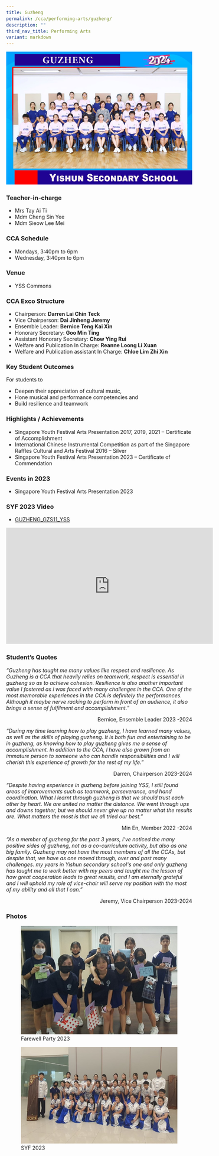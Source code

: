 ```yaml
---
title: Guzheng
permalink: /cca/performing-arts/guzheng/
description: ""
third_nav_title: Performing Arts
variant: markdown
---
```

![](/images/StudDevelopment/CCAs/PerformingArts/Guzheng/Guzheng_24.jpg)

### Teacher-in-charge	
* Mrs Tay Ai Ti
* Mdm Cheng Sin Yee
* Mdm Sieow Lee Mei

### CCA Schedule
* Mondays, 3:40pm to 6pm
* Wednesday, 3:40pm to 6pm

### Venue
* YSS Commons


### CCA Exco Structure

* Chairperson:  **Darren Lai Chin Teck**
* Vice Chairperson: **Dai Jinheng Jeremy**
* Ensemble Leader: **Bernice Teng Kai Xin**
* Honorary Secretary: **Goo Min Ting**
* Assistant Honorary Secretary: **Chow Ying Rui**
* Welfare and Publication In Charge: **Reanne Loong Li Xuan**
* Welfare and Publication assistant In Charge: **Chloe Lim Zhi Xin**




### Key Student Outcomes

For students to
* Deepen their appreciation of cultural music,
* Hone musical and performance competencies and
* Build resilience and teamwork


### Highlights / Achievements

* Singapore Youth Festival Arts Presentation 2017, 2019, 2021 – Certificate of Accomplishment
* International Chinese Instrumental Competition as part of the Singapore Raffles Cultural and Arts Festival 2016 – Silver
* Singapore Youth Festival Arts Presentation 2023 – Certificate of Commendation


### Events in 2023

* Singapore Youth Festival Arts Presentation 2023

### SYF 2023 Video 

* [GUZHENG_GZS11_YSS](https://youtu.be/COUvT5esGms)

<iframe allowfullscreen="" allow="accelerometer; autoplay; clipboard-write; encrypted-media; gyroscope; picture-in-picture; web-share" frameborder="0" title="YouTube video player" src="https://www.youtube.com/embed/COUvT5esGms" height="315" width="560"></iframe>

### Student’s Quotes

*“Guzheng has taught me many values like respect and resilience. As Guzheng is a CCA that heavily relies on teamwork, respect is essential in guzheng so as to achieve cohesion. Resilience is also another important value I fostered as i was faced with many challenges in the CCA. One of the most memorable experiences in the CCA is definitely the performances. Although it maybe nerve racking to perform in front of an audience, it also brings a sense of fulfilment and accomplishment.”*

<div style="text-align:right">Bernice, Ensemble Leader 2023 -2024</div>

*“During my time learning how to play guzheng, I have learned many values, as well as the skills of playing guzheng. It is both fun and entertaining to be in guzheng, as knowing how to play guzheng gives me a sense of accomplishment. In addition to the CCA, I have also grown from an immature person to someone who can handle responsibilities and I will cherish this experience of growth for the rest of my life.”*

<div style="text-align:right">Darren, Chairperson 2023-2024</div>

*“Despite having experience in guzheng before joining YSS, I still found areas of improvements such as teamwork, perseverance, and hand coordination. What I learnt through guzheng is that we should trust each other by heart. We are united no matter the distance. We went through ups and downs together, but we should never give up no matter what the results are. What matters the most is that we all tried our best.”*

<div style="text-align:right">Min En, Member 2022 -2024</div>

*“As a member of guzheng for the past 3 years, I've noticed the many positive sides of guzheng, not as a co-curriculum activity, but also as one big family. Guzheng may not have the most members of all the CCAs, but despite that, we have as one moved through, over and past many challenges.  my years in Yishun secondary school's one and only guzheng has taught me to work better with my peers and taught me the lesson of how great cooperation leads to great results, and I am eternally grateful and I will uphold my role of vice-chair will serve my position with the most of my ability and all that I can.”*

<div style="text-align:right">Jeremy, Vice Chairperson 2023-2024</div>

### Photos

<figure><img src="/images/StudDevelopment/CCAs/PerformingArts/Guzheng/farewell%20party%202023.jpg"><figcaption>Farewell Party 2023</figcaption></figure>

<figure><img src="/images/StudDevelopment/CCAs/PerformingArts/Guzheng/syf%202023.jpg"><figcaption>SYF 2023</figcaption></figure>
